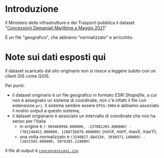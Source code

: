 # Introduzione

Il Ministero delle infrastrutture e dei Trasporti pubblica il dataset "[Concessioni Demaniali Marittime a Maggio 2021](https://dati.mit.gov.it/catalog/dataset/concessioni-demaniali-marittime-a-maggio-2021)"

È un file "geografico", che abbiamo "normalizzato" e arricchito.

# Note sui dati esposti qui

Il dataset scaricato dal sito originario non si riesce a leggere subito con un client GIS come QGIS.

Per punti:

- il dataset originario è un file geografico in formato _ESRI Shapefile_, a cui non è assegnato un sistema di coordinate, non c'è infatti il file con estensione `prj`. Il sistema sembre essere `EPSG:3004` e abbiamo associato il nostro output a questo sistema;
- il dataset origianario è associato un intervallo di coordinate che non ha senso per l'Italia
  - in origine è `(-969460996.000000, -237081205.000000) - (701248452.000000, 1288726878.000000)` (minX, minY, maxX, maxY);
  - una volta normalizzato è `(1540817.884320, 3930371.140000) - (2831503.600000, 5074385.124000)`

Il file di output è [`conconcessioni.zip`](conconcessioni.zip)
